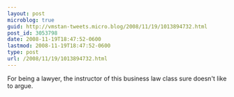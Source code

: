 ```yaml
---
layout: post
microblog: true
guid: http://vmstan-tweets.micro.blog/2008/11/19/1013894732.html
post_id: 3053798
date: 2008-11-19T18:47:52-0600
lastmod: 2008-11-19T18:47:52-0600
type: post
url: /2008/11/19/1013894732.html
---
```

For being a lawyer, the instructor of this business law class sure doesn't like to argue.
